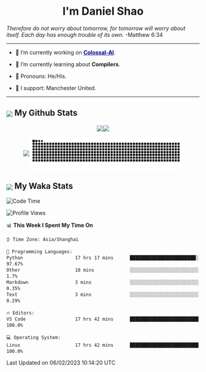 

<h1 align="center">I'm Daniel Shao</h1>
<i> Therefore do not worry about tomorrow, for tomorrow will worry about itself. Each day has enough trouble of its own. </i> -Matthew 6:34

---

- 🐒 I’m currently working on <strong><a href="https://github.com/hpcaitech/ColossalAI" style="color: darkblue">Colossal-AI</a></strong>.

- 💩 I’m currently learning about **Compilers**.

- 🤡 Pronouns: He/His.

- 🦧 I support: Manchester United.

---

<h2><img src="https://emojis.slackmojis.com/emojis/images/1579216111/7550/pikachu_wave.gif?1579216111" align="center" width="28" /> My Github Stats</h2>

<p align="center"><img align="center" src = "https://github-readme-stats.vercel.app/api?username=super-dainiu&show_icons=true&count_private=true&theme=tokyonight&hide=issues&line_height=30" width="400px"><img align="center" src = "https://github-readme-streak-stats.herokuapp.com/?user=super-dainiu&theme=tokyonight" width="400px"></p>

<p align="center"><img align="center" width="400px" src="https://github-readme-stats.vercel.app/api/top-langs/?username=super-dainiu&layout=compact&theme=tokyonight&hide=html,tex,jupyter%20notebook"><img align="center" width="400px" src="https://github.com/super-dainiu/super-dainiu/blob/output/github-contribution-grid-snake.svg"></p>

<h2><img src="https://emojis.slackmojis.com/emojis/images/1579216111/7550/pikachu_wave.gif?1579216111" align="center" width="28" /> My Waka Stats</h2>

<!--START_SECTION:waka-->
![Code Time](http://img.shields.io/badge/Code%20Time-200%20hrs-blue)

![Profile Views](http://img.shields.io/badge/Profile%20Views-2-blue)

📊 **This Week I Spent My Time On** 

```text
⌚︎ Time Zone: Asia/Shanghai

💬 Programming Languages: 
Python                   17 hrs 17 mins      ████████████████████████░   97.67% 
Other                    18 mins             ░░░░░░░░░░░░░░░░░░░░░░░░░   1.7% 
Markdown                 3 mins              ░░░░░░░░░░░░░░░░░░░░░░░░░   0.35% 
Text                     3 mins              ░░░░░░░░░░░░░░░░░░░░░░░░░   0.29%

🔥 Editors: 
VS Code                  17 hrs 42 mins      █████████████████████████   100.0%

💻 Operating System: 
Linux                    17 hrs 42 mins      █████████████████████████   100.0%

```


 Last Updated on 06/02/2023 10:14:20 UTC
<!--END_SECTION:waka-->
